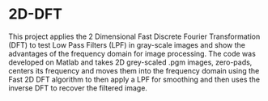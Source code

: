 # 2D-DFT

This project applies the 2 Dimensional Fast Discrete Fourier Transformation (DFT) to test Low Pass Filters (LPF) in gray-scale images and show the advantages of the frequency domain for image processing. The code was developed on Matlab and takes 2D grey-scaled .pgm images, zero-pads, centers its frequency and moves them into the frequency domain using the Fast 2D DFT algorithm to then apply a LPF for smoothing and then uses the inverse DFT to recover the filtered image.
